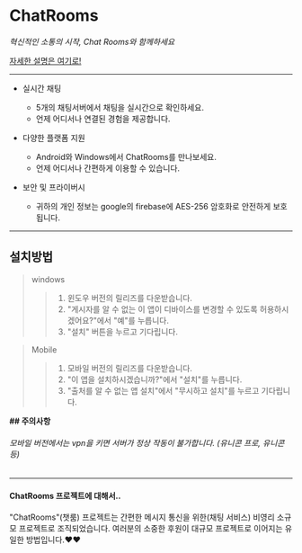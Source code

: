 # ChatRooms
*혁신적인 소통의 시작, Chat Rooms와 함께하세요*

[자세한 설명은 여기로!](https://hello0909.dothome.co.kr/download.html)




------------------------------------

+ 실시간 채팅
    + 5개의 채팅서버에서 채팅을 실시간으로 확인하세요.
    + 언제 어디서나 연결된 경험을 제공합니다.
    
+ 다양한 플랫폼 지원
    + Android와 Windows에서 ChatRooms를 만나보세요.
    + 언제 어디서나 간편하게 이용할 수 있습니다.
 
+ 보안 및 프라이버시
    + 귀하의 개인 정보는 google의 firebase에 AES-256 암호화로 안전하게 보호됩니다.




--------------

## 설치방법
> windows
> >1. 윈도우 버전의 릴리즈를 다운받습니다.
> >2. "게시자를 알 수 없는 이 앱이 디바이스를 변경할 수 있도록 허용하시겠어요?"에서 "예"를 누릅니다.
> >3. "설치" 버튼을 누르고 기다립니다.


>Mobile
>>1. 모바일 버전의 릴리즈를 다운받습니다.
>>2. "이 앱을 설치하시겠습니까?"에서 "설치"를 누릅니다.
>>3. "출처를 알 수 없는 앱 설치"에서 "무시하고 설치"를 누르고 기다립니다.



**## 주의사항**

###### 모바일 버전에서는 vpn을 키면 서버가 정상 작동이 불가합니다. (유니콘 프로, 유니콘 등)


-------------
#### ChatRooms 프로젝트에 대해서..
"ChatRooms"(챗룸) 프로젝트는 간편한 메시지 통신을 위한(채팅 서비스) 비영리 소규모 프로젝트로 조직되었습니다.
여러분의 소중한 후원이 대규모 프로젝트로 이어지는 유일한 방법입니다.❤️❤️

